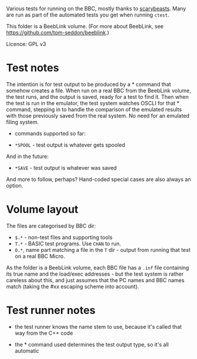 Various tests for running on the BBC, mostly thanks to
[scarybeasts](https://github.com/scarybeasts). Many are run as part of
the automated tests you get when running `ctest`.

This folder is a BeebLink volume. (For more about BeebLink, see
https://github.com/tom-seddon/beeblink.)

Licence: GPL v3

# Test notes

The intention is for test output to be produced by a * command that
somehow creates a file. When run on a real BBC from the BeebLink
volume, the test runs, and the output is saved, ready for a test to
find it. Then when the test is run in the emulator, the test system
watches OSCLI for that * command, stepping in to handle the comparison
of the emulated results with those previously saved from the real
system. No need for an emulated filing system.

* commands supported so far:

* `*SPOOL` - test output is whatever gets spooled

And in the future:

* `*SAVE` - test output is whatever was saved

And more to follow, perhaps? Hand-coded special cases are also always
an option.

# Volume layout

The files are categorised by BBC dir:

* `$.*` - non-test files and supporting tools
* `T.*` - BASIC test programs. Use `CHAN` to run.
* `O.*`, name part matching a file in the `T` dir - output from
  running that test on a real BBC Micro.

As the folder is a BeebLink volume, each BBC file has a `.inf` file
containing its true name and the load/exec addresses - but the test
system is rather careless about this, and just assumes that the PC
names and BBC names match (taking the #xx escaping scheme into
account).

# Test runner notes

* the test runner knows the name stem to use, because it's called that
  way from the C++ code

* the * command used determines the test output type, so it's all
  automatic
